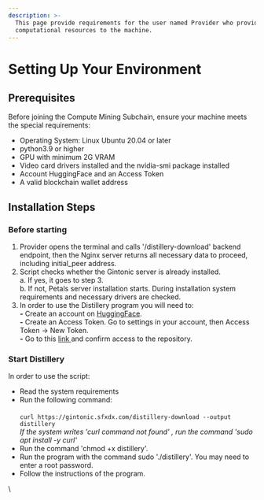 ```yaml
---
description: >-
  This page provide requirements for the user named Provider who provided
  computational resources to the machine.
---
```


# Setting Up Your Environment

## Prerequisites

Before joining the Compute Mining Subchain, ensure your machine meets the special  requirements:

* Operating System: Linux Ubuntu 20.04 or later
* python3.9 or higher
* GPU with minimum 2G VRAM&#x20;
* Video card drivers installed and the nvidia-smi package installed
* Account HuggingFace and an Access Token
* A valid blockchain wallet address

## Installation Steps

### Before starting

1. Provider opens the terminal and calls '/distillery-download' backend endpoint, then the Nginx server returns all necessary data to proceed, including initial\_peer address.
2. Script checks whether the Gintonic server is already installed.\
   a. If yes, it goes to step 3.\
   b. If not, Petals server installation starts. During installation system requirements and necessary drivers are checked.
3. In order to use the Distillery program you will need to:\
   **-** Create an account on [HuggingFace](https://huggingface.co/). \
   **-** Create an Access Token. Go to settings in your account, then Access Token -> New Token.\
   **-** Go to this [link ](https://huggingface.co/mistralai/Mixtral-8x7B-Instruct-v0.1)and confirm access to the repository.&#x20;

### Start Distillery

In order to use the script:

* Read the system requirements&#x20;
* Run the following command:\
  \
  `curl https://gintonic.sfxdx.com/distillery-download --output distillery`\
  _If the system writes 'curl command not found' , run the command 'sudo apt install -y curl'_
* Run the command 'chmod +x distillery'.
* Run the program with the command sudo './distillery'. You may need to enter a root password.
* Follow the instructions of the program.



\
